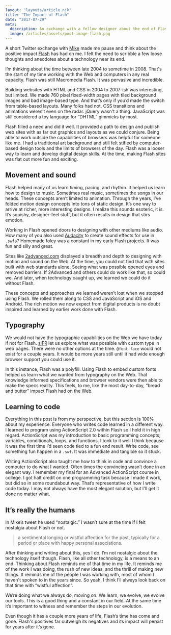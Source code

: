 ```yaml
---
layout: "layouts/article.njk"
title: "The Impact of Flash"
date: "2017-07-29"
meta:
  description: An exchange with a fellow designer about the end of Flash has me waxing nostalgic about the technology’s impact on me and the Web as a whole.
  image: /articles/assets/post-image-flash.png
---
```


<p class="entry-intro">
  A short Twitter exchange with <a href="https://twitter.com/mciarlo/status/890931236054720513">Mike</a> made me pause and think about the positive impact <a href="https://blogs.adobe.com/conversations/2017/07/adobe-flash-update.html">Flash</a> has had on me. I felt the need to scribble a few loose thoughts and anecdotes about a technology near its end.
</p>

<p>
  I’m thinking about the time between late 2004 to sometime in 2008. That's the start of my time working with the Web and computers in any real capacity. Flash was still Macromedia Flash. It was pervasive and incredible.
</p>

<p>
  Building websites with HTML and CSS in 2004 to 2007-ish was interesting, but limited. We made 760 pixel fixed-width pages with tiled background images and bad image-based type. And that’s only if you’d made the switch from table-based layouts. Many folks had not. CSS transitions and animations weren’t even on the radar. jQuery wasn't a thing. JavaScript was still considered a toy language for “DHTML” gimmicks by most.
</p>
<p>
  Flash filled a need and did it well. It provided a path to design and publish web sites with as far out graphics and layouts as we could conjure. Being able to work outside the capabilities of browsers was helpful for someone like me. I had a traditional art background and still felt stifled by computer-based design tools and the limits of browsers of the day. Flash was a looser way to learn and develop digital design skills. At the time, making Flash sites was flat out more fun and exciting.
</p>

<h2>Movement and sound</h2>
<p>
  Flash helped many of us learn timing, pacing, and rhythm. It helped us learn how to design to music. Sometimes real music, sometimes the songs in our heads. These concepts aren’t limited to animation. Through the years, I’ve folded motion design concepts into tons of static design. It’s one way to arrive at richer, more interesting designs. I realize this sounds esoteric, it is. It’s squishy, designer-feel stuff, but it often results in design that stirs emotion.
</p>
<p>
  Working in Flash opened doors to designing with other mediums like audio. How many of you also used <a href="http://www.audacityteam.org/">Audacity</a> to create sound effects for use in <code>.swf</code>s? Homemade foley was a constant in my early Flash projects. It was fun and silly and great.
</p>
<p>
  Sites like <a href="http://www.2advanced.com/">2advanced.com</a> displayed a breadth and depth to designing with motion and sound on the Web. At the time, you could not find that with sites built with web standards alone. Seeing what was possible opened eyes and removed barriers. If 2Advanced and others could do work like that, so could we. And later, when technology caught up, we learned we could do it without Flash.
</p>
<p>
  These concepts and approaches we learned weren’t lost when we stopped using Flash. We rolled them along to CSS and JavaScript and iOS and Android. The rich motion we now expect from digital products is no doubt inspired and learned by earlier work done with Flash.
</p>

<h2>Typography</h2>
<p>
  We would not have the typographic capabilities on the Web we have today if not for Flash. <a href="https://en.wikipedia.org/wiki/Scalable_Inman_Flash_Replacement">sIFR</a> let us explore what was possible with custom type in web pages. There were no other options at the time. <code>@font-face</code> would not exist for a couple years. It would be more years still until it had wide enough browser support you could use it.
</p>
<p>
  In this instance, Flash was a polyfill. Using Flash to embed custom fonts helped us learn what we wanted from typography on the Web. That knowledge informed specifications and browser vendors were then able to make the specs reality. This feels, to me, like the most day-to-day, “bread and butter” impact Flash had on the Web.
</p>

<h2>Learning to code</h2>

<p>
  Everything in this post is from my perspective, but this section is 100% about my experience. Everyone who writes code learned in a different way. I learned to program using ActionScript 2.0 within Flash so I hold it in high regard. ActionScript was my introduction to basic programming concepts; variables, conditionals, loops, and functions. I took to it well I think because it was the first time I’d seen code tied to a fun end result. Write code, see something fun happen in a <code>.swf</code>. It was immediate and tangible so it stuck.
</p>
<p>
  Writing ActionScript also taught me how to think in code and convince a computer to do what I wanted. Often times the convincing wasn’t done in an elegant way. I remember my final for an Advanced ActionScript course in college. I got half credit on one programming task because I made it work, but did so in some roundabout way. That’s representative of how I write code today. I may not always have the most elegant solution, but I'll get it done no matter what.
</p>

<h2>It’s really the humans</h2>

<p>
  In Mike’s tweet he used “nostalgic.” I wasn’t sure at the time if I felt nostalgia about Flash or not.
</p>

<blockquote>
  <p>
    a sentimental longing or wistful affection for the past, typically for a period or place with happy personal associations.
  </p>
</blockquote>

<p>
  After thinking and writing about this, yes I do. I’m not nostalgic about the technology itself though. Flash, like all other technology, is a means to an end. Thinking about Flash reminds me of that time in my life. It reminds me of the work I was doing, the rush of new ideas, and the thrill of making new things. It reminds me of the people I was working with, most of whom I haven't spoken to in the years since. So yeah, I think I’ll always look back on that time with “wistful affection”.
</p>

<p>
  We’re doing what we always do, moving on. We learn, we evolve, we evolve our tools. This is a good thing and a constant in our field. At the same time it’s important to witness and remember the steps in our evolution.
<p>
  Even though it has a couple more years of life, Flash’s time has come and gone. Flash's positives far outweigh its negatives and its impact will persist for years after it’s gone.
</p>
